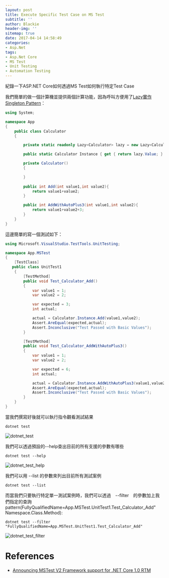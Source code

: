 ```yaml
---
layout: post
title: Execute Specific Test Case on MS Test
subtitle: ''
author: Blackie
header-img: ''
sitemap: true
date: 2017-04-14 14:58:49
categories:
- Asp.Net
tags: 
- Asp.Net Core
- MS Test
- Unit Testing
- Automation Testing
---
```


紀錄一下ASP.NET Core如何透過MS Test如何執行特定Test Case

<!-- More -->

我們簡單的做一個計算機並提供兩個計算功能，因為呼叫方便用了[Lazy實作Singleton Pattern](https://blackie1019.github.io/2017/04/03/Singleton-Pattern-Implementation-In-CSharp/)：

```csharp
using System;

namespace App
{
    public class Calculator
    {

        private static readonly Lazy<Calculator> lazy = new Lazy<Calculator>(() => new Calculator());

        public static Calculator Instance { get { return lazy.Value; } }

        private Calculator()
        {

        }
        
        public int Add(int value1,int value2){
            return value1+value2;
        }

        public int AddWithAutoPlus3(int value1,int value2){
            return value1+value2+3;
        }
    }
}
```

這邊簡單的寫一個測試如下：

```csharp
using Microsoft.VisualStudio.TestTools.UnitTesting;

namespace App.MSTest
{
    [TestClass]
   public class UnitTest1
    {
        [TestMethod]
        public void Test_Calculator_Add()
        {
            var value1 = 1; 
            var value2 = 2;

            var expected = 3;
            int actual;

            actual = Calculator.Instance.Add(value1,value2);
            Assert.AreEqual(expected,actual);
            Assert.Inconclusive("Test Passed with Basic Values");
        }

        [TestMethod]
        public void Test_Calculator_AddWithAutoPlus3()
        {
            var value1 = 1; 
            var value2 = 2;

            var expected = 6;
            int actual;

            actual = Calculator.Instance.AddWithAutoPlus3(value1,value2);
            Assert.AreEqual(expected,actual);
            Assert.Inconclusive("Test Passed with Basic Values");
        }
    }
}

```

當我們撰寫好後就可以執行指令觀看測試結果

    dotnet test

![dotnet_test](dotnet_test.png)

我們可以透過預設的--help查出目前的所有支援的參數有哪些

    dotnet test --help

![dotnet_test_help](dotnet_test_help.png)

我們可以用 --list 的參數來列出目前所有測試案例

    dotnet test --list 

而當我們只要執行特定單一測試案例時，我們可以透過　--filter　的參數加上我們指定的查詢pattern(FullyQualifiedName=App.MSTest.UnitTest1.Test_Calculator_Add"
Namespace.Class.Method):

    dotnet test --filter "FullyQualifiedName=App.MSTest.UnitTest1.Test_Calculator_Add"

![dotnet_test_filter](dotnet_test_filter.png)

# References #

- [Announcing MSTest V2 Framework support for .NET Core 1.0 RTM
](https://blogs.msdn.microsoft.com/visualstudioalm/2016/09/01/announcing-mstest-v2-framework-support-for-net-core-1-0-rtm/)